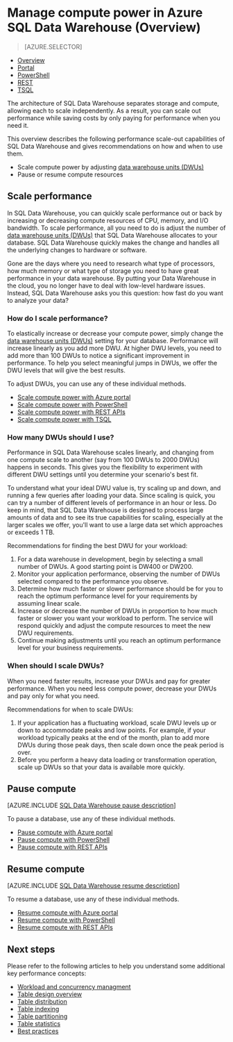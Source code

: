 <properties
   pageTitle="Manage compute power in Azure SQL Data Warehouse (Overview) | Microsoft Azure"
   description="Performance scale out capabilities in Azure SQL Data Warehouse. Scale out by adjusting DWUs or pause and resume compute resources to save costs."
   services="sql-data-warehouse"
   documentationCenter="NA"
   authors="barbkess"
   manager="barbkess"
   editor=""/>

<tags
   ms.service="sql-data-warehouse"
   ms.devlang="NA"
   ms.topic="article"
   ms.tgt_pltfrm="NA"
   ms.workload="data-services"
   ms.date="07/01/2016"
   ms.author="barbkess;sonyama"/>

# Manage compute power in Azure SQL Data Warehouse (Overview)

> [AZURE.SELECTOR]
- [Overview](sql-data-warehouse-manage-compute-overview.md)
- [Portal](sql-data-warehouse-manage-compute-portal.md)
- [PowerShell](sql-data-warehouse-manage-compute-powershell.md)
- [REST](sql-data-warehouse-manage-compute-rest-api.md)
- [TSQL](sql-data-warehouse-manage-compute-tsql.md)

The architecture of SQL Data Warehouse separates storage and compute, allowing each to scale independently. As a result, you can scale out performance while saving costs by only paying for performance when you need it. 

This overview describes the following performance scale-out capabilities of SQL Data Warehouse and gives recommendations on how and when to use them. 

- Scale compute power by adjusting [data warehouse units (DWUs)][]
- Pause or resume compute resources

<a name="scale-performance-bk"></a>

## Scale performance

In SQL Data Warehouse, you can quickly scale performance out or back by increasing or decreasing compute resources of CPU, memory, and I/O bandwidth. To scale performance, all you need to do is adjust the number of [data warehouse units (DWUs)][] that SQL Data Warehouse allocates to your database. SQL Data Warehouse quickly makes the change and handles all the underlying changes to hardware or software.

Gone are the days where you need to research what type of processors, how much memory or what type of storage you need to have great performance in your data warehouse. By putting your Data Warehouse in the cloud, you no longer have to deal with low-level hardware issues. Instead, SQL Data Warehouse asks you this question: how fast do you want to analyze your data? 

### How do I scale performance?

To elastically increase or decrease your compute power, simply change the [data warehouse units (DWUs)][] setting for your database. Performance will increase linearly as you add more DWU.  At higher DWU levels, you need to add more than 100 DWUs to notice a significant improvement in performance. To help you select meaningful jumps in DWUs, we offer the DWU levels that will give the best results.
 
To adjust DWUs, you can use any of these individual methods.

- [Scale compute power with Azure portal][]
- [Scale compute power with PowerShell][]
- [Scale compute power with REST APIs][]
- [Scale compute power with TSQL][]

### How many DWUs should I use?
 
Performance in SQL Data Warehouse scales linearly, and changing from one compute scale to another (say from 100 DWUs to 2000 DWUs) happens in seconds. This gives you the flexibility to experiment with different DWU settings until you determine your scenario's best fit.

To understand what your ideal DWU value is, try scaling up and down, and running a few queries after loading your data. Since scaling is quick, you can try a number of different levels of performance in an hour or less. Do keep in mind, that SQL Data Warehouse is designed to process large amounts of data and to see its true capabilities for scaling, especially at the larger scales we offer, you'll want to use a large data set which approaches or exceeds 1 TB.

Recommendations for finding the best DWU for your workload:

1. For a data warehouse in development, begin by selecting a small number of DWUs.  A good starting point is DW400 or DW200.
2. Monitor your application performance, observing the number of DWUs selected compared to the performance you observe.
3. Determine how much faster or slower performance should be for you to reach the optimum performance level for your requirements by assuming linear scale.
4. Increase or decrease the number of DWUs in proportion to how much faster or slower you want your workload to perform. The service will respond quickly and adjust the compute resources to meet the new DWU requirements.
5. Continue making adjustments until you reach an optimum performance level for your business requirements.

### When should I scale DWUs?

When you need faster results, increase your DWUs and pay for greater performance.  When you need less compute power, decrease your DWUs and pay only for what you need. 

Recommendations for when to scale DWUs:

1. If your application has a fluctuating workload, scale DWU levels up or down to accommodate peaks and low points. For example, if your workload typically peaks at the end of the month, plan to add more DWUs during those peak days, then scale down once the peak period is over.
2. Before you perform a heavy data loading or transformation operation, scale up DWUs so that your data is available more quickly.

<a name="pause-compute-bk"></a>

## Pause compute

[AZURE.INCLUDE [SQL Data Warehouse pause description](../../includes/sql-data-warehouse-pause-description.md)]

To pause a database, use any of these individual methods.

- [Pause compute with Azure portal][]
- [Pause compute with PowerShell][]
- [Pause compute with REST APIs][]

<a name="resume-compute-bk"></a>

## Resume compute

[AZURE.INCLUDE [SQL Data Warehouse resume description](../../includes/sql-data-warehouse-resume-description.md)]

To resume a database, use any of these individual methods.

- [Resume compute with Azure portal][]
- [Resume compute with PowerShell][]
- [Resume compute with REST APIs][]

<a name="next-steps-bk"></a>

## Next steps
Please refer to the following articles to help you understand some additional key performance concepts:

- [Workload and concurrency managment][]
- [Table design overview][]
- [Table distribution][]
- [Table indexing][]
- [Table partitioning][]
- [Table statistics][]
- [Best practices][]

<!--Image reference-->

<!--Article references-->
[data warehouse units (DWUs)]: ./sql-data-warehouse-overview-what-is.md#data-warehouse-units

[Scale compute power with Azure portal]: ./sql-data-warehouse-manage-compute-portal.md#scale-compute-bk
[Scale compute power with PowerShell]: ./sql-data-warehouse-manage-compute-powershell.md#scale-compute-bk
[Scale compute power with REST APIs]: ./sql-data-warehouse-manage-compute-rest-api.md#scale-compute-bk
[Scale compute power with TSQL]: ./sql-data-warehouse-manage-compute-tsql.md#scale-compute-bk

[capacity limits]: ./sql-data-warehouse-service-capacity-limits.md

[Pause compute with Azure portal]:  ./sql-data-warehouse-manage-compute-portal.md#pause-compute-bk
[Pause compute with PowerShell]: ./sql-data-warehouse-manage-compute-powershell.md#pause-compute-bk
[Pause compute with REST APIs]: ./sql-data-warehouse-manage-compute-rest-api.md#pause-compute-bk

[Resume compute with Azure portal]:  ./sql-data-warehouse-manage-compute-portal.md#resume-compute-bk
[Resume compute with PowerShell]: ./sql-data-warehouse-manage-compute-powershell.md#resume-compute-bk
[Resume compute with REST APIs]: ./sql-data-warehouse-manage-compute-rest-api.md#resume-compute-bk

[Workload and concurrency managment]: ./sql-data-warehouse-develop-concurrency.md
[Table design overview]: ./sql-data-warehouse-tables-overview.md
[Table distribution]: ./sql-data-warehouse-tables-distribute.md
[Table indexing]: ./sql-data-warehouse-tables-index.md
[Table partitioning]: ./sql-data-warehouse-tables-partition.md
[Table statistics]: ./sql-data-warehouse-tables-statistics.md
[Best practices]: ./sql-data-warehouse-best-practices.md 
[development overview]: ./sql-data-warehouse-overview-develop.md

<!--MSDN references-->

<!--Other Web references-->
[Azure portal]: http://portal.azure.com/
